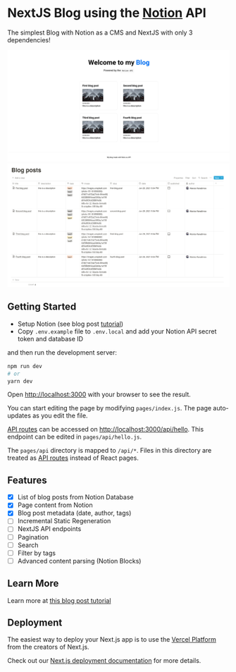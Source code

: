 NextJS Blog using the [Notion](https://developers.notion.com/) API
==================================================================

The simplest Blog with Notion as a CMS and NextJS with only 3 dependencies!

![](./docs/index.png)
![](./docs/notion-database-structure.png)

## Getting Started

- Setup Notion (see blog post [tutorial](https://medium.com/@karadalex/create-a-blog-with-nextjs-and-notion-as-a-cms-f0a7dde06921))
- Copy `.env.example` file to `.env.local` and add your Notion API secret token and database ID

and then run the development server:
```bash
npm run dev
# or
yarn dev
```

Open [http://localhost:3000](http://localhost:3000) with your browser to see the result.

You can start editing the page by modifying `pages/index.js`. The page auto-updates as you edit the file.

[API routes](https://nextjs.org/docs/api-routes/introduction) can be accessed on [http://localhost:3000/api/hello](http://localhost:3000/api/hello). This endpoint can be edited in `pages/api/hello.js`.

The `pages/api` directory is mapped to `/api/*`. Files in this directory are treated as [API routes](https://nextjs.org/docs/api-routes/introduction) instead of React pages.

## Features

- [x] List of blog posts from Notion Database
- [x] Page content from Notion
- [x] Blog post metadata (date, author, tags)
- [ ] Incremental Static Regeneration
- [ ] NextJS API endpoints
- [ ] Pagination
- [ ] Search
- [ ] Filter by tags
- [ ] Advanced content parsing (Notion Blocks)

## Learn More

Learn more at [this blog post tutorial](https://medium.com/@karadalex/create-a-blog-with-nextjs-and-notion-as-a-cms-f0a7dde06921)

## Deployment

The easiest way to deploy your Next.js app is to use the [Vercel Platform](https://vercel.com/import?utm_medium=default-template&filter=next.js&utm_source=create-next-app&utm_campaign=create-next-app-readme) from the creators of Next.js.

Check out our [Next.js deployment documentation](https://nextjs.org/docs/deployment) for more details.
